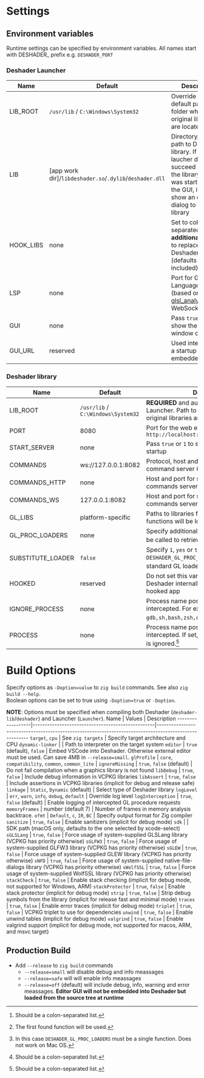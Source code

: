 # Settings
## Environment variables
Runtime settings can be specified by environment variables.
All names start with DESHADER_ prefix e.g. `DESHADER_PORT`
### Deshader Launcher
Name      | Default                                                   | Description
----------|-----------------------------------------------------------|---------------------------------------------------------------------------------------------------------------------------------------------------------------------------------------
LIB_ROOT  | `/usr/lib` / `C:\Windows\System32`                        | Override the default path to the folder where the original libraries are located
LIB       | \[app work dir\]/`libdeshader.so`/`.dylib`/`deshader.dll` | Directory/complete path to Deshader library. If the laucher does not succeed in finding the library and it was started with the GUI, it will show an open dialog to select the library
HOOK_LIBS | none                                                      | Set to colon-separated list of **additional** libraries to replace with Deshader library (defaults always included)
LSP       | none                                                      | Port for GLSL Language Server (based on [glsl_analyzer](https://github.com/nolanderc/glsl_analyzer/)) WebSocket
GUI       | none                                                      | Pass `true` or `1` to show the editor window on startup
GUI_URL   | reserved                                                  | Used internally as a startup URL for embedded Editor
### Deshader library
Name              | Default                            | Description
------------------|------------------------------------|---------------------------------------------------------------------------------------------------------------------------
LIB_ROOT          | `/usr/lib` / `C:\Windows\System32` | **REQUIRED** and automatically set by the Launcher. Path to the folder where the original libraries are located
PORT              | 8080                               | Port for the web editor at `http://localhost:DESHADER_PORT/index.html`
START_SERVER      | none                               | Pass `true` or `1` to start the editor server on startup
COMMANDS          | ws://127.0.0.1:8082                | Protocol, host and port of the main command server (HTTP or WebSocket)
COMMANDS_HTTP     | none                               | Host and port for secondary HTTP commands server
COMMANDS_WS       | 127.0.0.1:8082                     | Host and port for secondary WebSocket commands server
GL_LIBS           | platform-specific                  | Paths to libraries from which the original GL functions will be loaded
GL_PROC_LOADERS   | none                               | Specify additional lodader functions that will be called to retrieve GL function pointers[^1][^2]
SUBSTITUTE_LOADER | `false`                            | Specify `1`, `yes` or `true` for calling `DESHADER_GL_PROC_LOADERS` instead of standard GL loader functions internally[^3]
HOOKED            | reserved                           | Do not set this variable. IT is used by Deshader internally as a flag of already hooked app
IGNORE_PROCESS    | none                               | Process name postfixes that won't be intercepted. For example `gdb,sh,bash,zsh,code,llvm-symbolizer`[^1]
PROCESS           | none                               | Process name postfixes that will be intercepted. If set, `DESHADER_IGNORE_PROCESS` is ignored.[^1]

[^1]: Should be a colon-separated list.
[^2]: The first found function will be used.
[^3]: In this case `DESHADER_GL_PROC_LOADERS` must be a single function. Does not work on Mac OS.

# Build Options
Specify options as `-Doption=value` to `zig build` commands. See also `zig build --help`.  
Boolean options can be set to true using `-Doption=true` or `-Doption`.

**NOTE**: Options must be specified when compiling both Deshader (`deshader-lib`/`deshader`) and Launcher (`Launcher`).
Name              | Values                                           | Description
------------------|--------------------------------------------------|-------------------------------------------------------------------------------------------------------
`target`, `cpu`   | See `zig targets`                                | Specify target architecture and CPU
`dynamic-linker`  |                                                  | Path to interpreter on the target system
`editor`          | `true` (default), `false`                        | Embed VSCode into Deshader. Otherwise external editor must be used. Can save 4MB in `--release=small`.
`glProfile`       | `core`, `compatibility`, `common`, `common_lite` |
`ignoreMissing`   | `true`, `false` (default)                        | Do not fail compilation when a graphics library is not found
`libDebug`        | `true`, `false`                                  | Include debug information in VCPKG libraries
`libAssert`       | `true`, `false`                                  | Include assertions in VCPKG libraries (implicit for debug and release safe)
`linkage`         | `Static`, `Dynamic` (default)                    | Select type of Deshader library
`logLevel`        | `err`, `warn`, `info`, `debug`, `default`        | Override log level
`logInterception` | `true`, `false` (default)                        | Enable logging of intercepted GL procedure requests
`memoryFrames`    | number (default 7)                               | Number of frames in memory analysis backtrace.
`ofmt`            | `Default`, `c`, `IR`, `BC`                       | Specify output format for Zig compiler
`sanitize`        | `true`, `false`                                  | Enable sanitizers (implicit for debug mode)
`sdk`             |                                                  | SDK path (macOS only, defaults to the one selected by xcode-select)
`sGLSLang`        | `true`, `false`                                  | Force usage of system-supplied GLSLang library (VCPKG has priority otherwise)
`sGLFW3`          | `true`, `false`                                  | Force usage of system-supplied GLFW3 library (VCPKG has priority otherwise)
`sGLEW`           | `true`, `false`                                  | Force usage of system-supplied GLEW library (VCPKG has priority otherwise)
`sNFD`            | `true`, `false`                                  | Force usage of system-supplied native-file-dialogs library (VCPKG has priority otherwise)
`sWolfSSL`        | `true`, `false`                                  | Force usage of system-supplied WolfSSL library (VCPKG has priority otherwise)
`stackCheck`      | `true`, `false`                                  | Enable stack checking (implicit for debug mode, not supported for Windows, ARM)
`stackProtector`  | `true`, `false`                                  | Enable stack protector (implicit for debug mode)
`strip`           | `true`, `false`                                  | Strip debug symbols from the library (implicit for release fast and minimal mode)
`traces`          | `true`, `false`                                  | Enable error traces (implicit for debug mode)
`triplet`         | `true`, `false`                                  | VCPKG triplet to use for dependencies
`unwind`          | `true`, `false`                                  | Enable unwind tables (implicit for debug mode)
`valgrind`        | `true`, `false`                                  | Enable valgrind support (implicit for debug mode, not supported for macos, ARM, and msvc target)
 
## Production Build
- Add `--release` to `zig build` commands
    - `--release=small` will disable debug and info meassages
    - `--release=safe` will will enable info meassages
    - `--release=off` (default) will include debug, info, warning and error meassages. **Editor GUI will not be embedded into Deshader but loaded from the source tree at runtime**